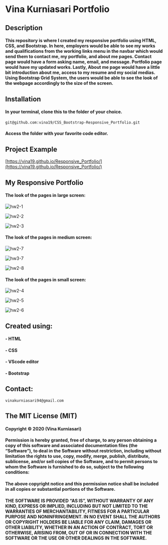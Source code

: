 # Vina Kurniasari Portfolio
## Description
#### This repository is where I created my responsive portfolio using HTML, CSS, and Bootstrap. In here, employers would be able to see my works and qualifications from the working links menu in the navbar which would send them to contact me, my portfolio, and about me pages. Contact page would have a form asking name, email, and message. Portfolio page would have my updated works. Lastly, About me page would have a little bit introduction about me, access to my resume and my social medias. Using Bootstrap Grid System, the users would be able to see the look of the webpage accordingly to the size of the screen.

## Installation
#### In your terminal, clone this to the folder of your choice.

    git@github.com:vina19/CSS_Bootstrap-Responsive_Portfolio.git

#### Access the folder with your favorite code editor.

## Project Example

[https://vina19.github.io/Responsive_Portfolio/](https://vina19.github.io/Responsive_Portfolio/)

## My Responsive Portfolio
#### The look of the pages in large screen:

![hw2-1](https://user-images.githubusercontent.com/46719712/95670637-a4ccac00-0b53-11eb-88e8-0b0e4ce0b3f4.png)

![hw2-2](https://user-images.githubusercontent.com/46719712/95670642-a8f8c980-0b53-11eb-9c90-406cb0ea786e.png)

![hw2-3](https://user-images.githubusercontent.com/46719712/95670643-aac28d00-0b53-11eb-810c-b700302f86fe.png)

#### The look of the pages in medium screen:

![hw2-7](https://user-images.githubusercontent.com/46719712/95670650-b0b86e00-0b53-11eb-8dbb-ee61afffb6c3.png)

![hw3-7](https://user-images.githubusercontent.com/46719712/95670652-b31ac800-0b53-11eb-8ce6-11fb26007b22.png)

![hw2-8](https://user-images.githubusercontent.com/46719712/95670655-b57d2200-0b53-11eb-8a76-ffdbd68aa766.png)

#### The look of the pages in small screen:

![hw2-4](https://user-images.githubusercontent.com/46719712/95670644-ac8c5080-0b53-11eb-9347-0e5139b1f3b3.png)

![hw2-5](https://user-images.githubusercontent.com/46719712/95670645-adbd7d80-0b53-11eb-91ee-bc8e75f3ef71.png)

![hw2-6](https://user-images.githubusercontent.com/46719712/95670648-af874100-0b53-11eb-9046-4e3861baaba5.png)

## Created using:
#### - HTML
#### - CSS
#### - VScode editor
#### - Bootstrap

## Contact:
    vinakurniasari94@gmail.com

## The MIT License (MIT)
#### Copyright © 2020 (Vina Kurniasari)

#### Permission is hereby granted, free of charge, to any person obtaining a copy of this software and associated documentation files (the “Software”), to deal in the Software without restriction, including without limitation the rights to use, copy, modify, merge, publish, distribute, sublicense, and/or sell copies of the Software, and to permit persons to whom the Software is furnished to do so, subject to the following conditions:

#### The above copyright notice and this permission notice shall be included in all copies or substantial portions of the Software.

#### THE SOFTWARE IS PROVIDED “AS IS”, WITHOUT WARRANTY OF ANY KIND, EXPRESS OR IMPLIED, INCLUDING BUT NOT LIMITED TO THE WARRANTIES OF MERCHANTABILITY, FITNESS FOR A PARTICULAR PURPOSE AND NONINFRINGEMENT. IN NO EVENT SHALL THE AUTHORS OR COPYRIGHT HOLDERS BE LIABLE FOR ANY CLAIM, DAMAGES OR OTHER LIABILITY, WHETHER IN AN ACTION OF CONTRACT, TORT OR OTHERWISE, ARISING FROM, OUT OF OR IN CONNECTION WITH THE SOFTWARE OR THE USE OR OTHER DEALINGS IN THE SOFTWARE.
